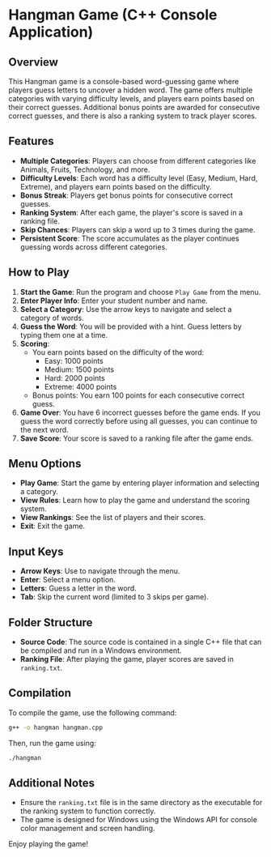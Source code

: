 
# Hangman Game (C++ Console Application)

## Overview
This Hangman game is a console-based word-guessing game where players guess letters to uncover a hidden word. The game offers multiple categories with varying difficulty levels, and players earn points based on their correct guesses. Additional bonus points are awarded for consecutive correct guesses, and there is also a ranking system to track player scores.

## Features
- **Multiple Categories**: Players can choose from different categories like Animals, Fruits, Technology, and more.
- **Difficulty Levels**: Each word has a difficulty level (Easy, Medium, Hard, Extreme), and players earn points based on the difficulty.
- **Bonus Streak**: Players get bonus points for consecutive correct guesses.
- **Ranking System**: After each game, the player's score is saved in a ranking file.
- **Skip Chances**: Players can skip a word up to 3 times during the game.
- **Persistent Score**: The score accumulates as the player continues guessing words across different categories.

## How to Play

1. **Start the Game**: Run the program and choose `Play Game` from the menu.
2. **Enter Player Info**: Enter your student number and name.
3. **Select a Category**: Use the arrow keys to navigate and select a category of words.
4. **Guess the Word**: You will be provided with a hint. Guess letters by typing them one at a time.
5. **Scoring**:
   - You earn points based on the difficulty of the word:
     - Easy: 1000 points
     - Medium: 1500 points
     - Hard: 2000 points
     - Extreme: 4000 points
   - Bonus points: You earn 100 points for each consecutive correct guess.
6. **Game Over**: You have 6 incorrect guesses before the game ends. If you guess the word correctly before using all guesses, you can continue to the next word.
7. **Save Score**: Your score is saved to a ranking file after the game ends.

## Menu Options
- **Play Game**: Start the game by entering player information and selecting a category.
- **View Rules**: Learn how to play the game and understand the scoring system.
- **View Rankings**: See the list of players and their scores.
- **Exit**: Exit the game.

## Input Keys
- **Arrow Keys**: Use to navigate through the menu.
- **Enter**: Select a menu option.
- **Letters**: Guess a letter in the word.
- **Tab**: Skip the current word (limited to 3 skips per game).

## Folder Structure
- **Source Code**: The source code is contained in a single C++ file that can be compiled and run in a Windows environment.
- **Ranking File**: After playing the game, player scores are saved in `ranking.txt`.

## Compilation
To compile the game, use the following command:
```bash
g++ -o hangman hangman.cpp
```

Then, run the game using:
```bash
./hangman
```

## Additional Notes
- Ensure the `ranking.txt` file is in the same directory as the executable for the ranking system to function correctly.
- The game is designed for Windows using the Windows API for console color management and screen handling.

Enjoy playing the game!
